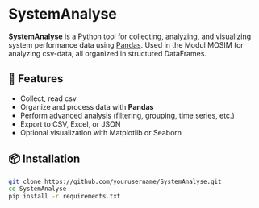 # SystemAnalyse

**SystemAnalyse** is a Python tool for collecting, analyzing, and visualizing system performance data using [Pandas](https://pandas.pydata.org/). Used in the Modul MOSIM for analyzing csv-data, all organized in structured DataFrames.

## 🔧 Features

- Collect, read csv
- Organize and process data with **Pandas**
- Perform advanced analysis (filtering, grouping, time series, etc.)
- Export to CSV, Excel, or JSON
- Optional visualization with Matplotlib or Seaborn

## 📦 Installation

```bash
git clone https://github.com/yourusername/SystemAnalyse.git
cd SystemAnalyse
pip install -r requirements.txt
